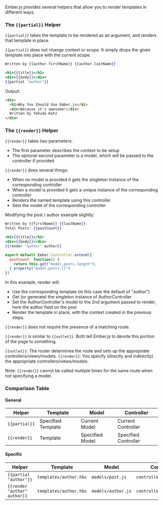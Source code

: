 Ember.js provides several helpers that allow you to render templates in different ways.

### The `{{partial}}` Helper

`{{partial}}` takes the template to be rendered as an argument, and renders that template in place.

`{{partial}}` does not change context or scope.  It simply drops the given template into place with the current scope.

```app/templates/author.hbs
Written by {{author.firstName}} {{author.lastName}}
```

```app/templates/post.hbs
<h1>{{title}}</h1>
<div>{{body}}</div>
{{partial "author"}}
```
Output:

```html
<div>
  <h1>Why You Should Use Ember.js</h1>
  <div>Because it's awesome!</div>
  Written by Yehuda Katz
</div>
```

### The `{{render}}` Helper

`{{render}}` takes two parameters:

* The first parameter describes the context to be setup
* The optional second parameter is a model, which will be passed to the controller if provided

`{{render}}` does several things:

* When no model is provided it gets the singleton instance of the corresponding controller
* When a model is provided it gets a unique instance of the corresponding controller
* Renders the named template using this controller
* Sets the model of the corresponding controller

Modifying the post / author example slightly:

```app/templates/author.hbs
Written by {{firstName}} {{lastName}}.
Total Posts: {{postCount}}
```

```app/templates/post.hbs
<h1>{{title}}</h1>
<div>{{body}}</div>
{{render "author" author}}
```

```app/controllers/author.js
export default Ember.Controller.extend({
  postCount: function() {
    return this.get("model.posts.length");
  }.property("model.posts.[]")
})
```

In this example, render will:

* Use the corresponding template (in this case the default of "author")
* Get (or generate) the singleton instance of AuthorController
* Set the AuthorController's model to the 2nd argument passed to render, here the author field on the post
* Render the template in place, with the context created in the previous steps.

`{{render}}` does not require the presence of a matching route.

`{{render}}` is similar to `{{outlet}}`. Both tell Ember.js to devote this portion of the page to something.

`{{outlet}}`: The router determines the route and sets up the appropriate controllers/views/models.
`{{render}}`: You specify (directly and indirectly) the appropriate controllers/views/models.

Note: `{{render}}` cannot be called multiple times for the same route when not specifying a model.

### Comparison Table

#### General

<table>
  <thead>
  <tr>
    <th>Helper</th>
    <th>Template</th>
    <th>Model</th>
    <th>Controller</th>
  </tr>
  </thead>
  <tbody>
  <tr>
    <td><code>{{partial}}</code></td>
    <td>Specified Template</td>
    <td>Current Model</td>
    <td>Current Controller</td>
  </tr>
  <tr>
    <td><code>{{render}}</code></td>
    <td>Template</td>
    <td>Specified Model</td>
    <td>Specified Controller</td>
  </tr>
  </tbody>
</table>

#### Specific

<table class='specific'>
  <thead>
  <tr>
    <th>Helper</th>
    <th>Template</th>
    <th>Model</th>
    <th>Controller</th>
  </tr>
  </thead>
  <tbody>
  <tr>
    <td><code>{{partial "author"}}</code></td>
    <td><code>templates/author.hbs</code></td>
    <td><code>models/post.js</code></td>
    <td><code>controllers/post.js</code></td>
  </tr>
  <tr>
    <td><code>{{render "author" author}}</code></td>
    <td><code>templates/author.hbs</code></td>
    <td><code>models/author.js</code></td>
    <td><code>controllers/author.js</code></td>
  </tr>
  </tbody>
</table>
